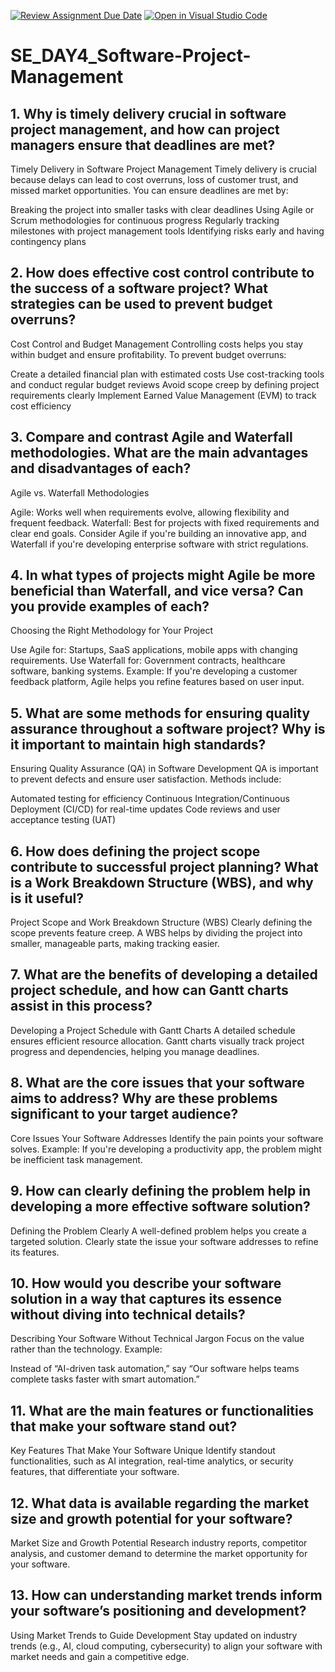 [![Review Assignment Due Date](https://classroom.github.com/assets/deadline-readme-button-22041afd0340ce965d47ae6ef1cefeee28c7c493a6346c4f15d667ab976d596c.svg)](https://classroom.github.com/a/9pw6JKcu)
[![Open in Visual Studio Code](https://classroom.github.com/assets/open-in-vscode-2e0aaae1b6195c2367325f4f02e2d04e9abb55f0b24a779b69b11b9e10269abc.svg)](https://classroom.github.com/online_ide?assignment_repo_id=18655498&assignment_repo_type=AssignmentRepo)
# SE_DAY4_Software-Project-Management
## 1. Why is timely delivery crucial in software project management, and how can project managers ensure that deadlines are met?

Timely Delivery in Software Project Management
Timely delivery is crucial because delays can lead to cost overruns, loss of customer trust, and missed market opportunities. You can ensure deadlines are met by:

Breaking the project into smaller tasks with clear deadlines
Using Agile or Scrum methodologies for continuous progress
Regularly tracking milestones with project management tools
Identifying risks early and having contingency plans


## 2. How does effective cost control contribute to the success of a software project? What strategies can be used to prevent budget overruns?

Cost Control and Budget Management
Controlling costs helps you stay within budget and ensure profitability. To prevent budget overruns:

Create a detailed financial plan with estimated costs
Use cost-tracking tools and conduct regular budget reviews
Avoid scope creep by defining project requirements clearly
Implement Earned Value Management (EVM) to track cost efficiency


## 3. Compare and contrast Agile and Waterfall methodologies. What are the main advantages and disadvantages of each?

Agile vs. Waterfall Methodologies

Agile: Works well when requirements evolve, allowing flexibility and frequent feedback.
Waterfall: Best for projects with fixed requirements and clear end goals.
Consider Agile if you're building an innovative app, and Waterfall if you're developing enterprise software with strict regulations.

## 4. In what types of projects might Agile be more beneficial than Waterfall, and vice versa? Can you provide examples of each?

Choosing the Right Methodology for Your Project

Use Agile for: Startups, SaaS applications, mobile apps with changing requirements.
Use Waterfall for: Government contracts, healthcare software, banking systems.
Example: If you're developing a customer feedback platform, Agile helps you refine features based on user input.


## 5. What are some methods for ensuring quality assurance throughout a software project? Why is it important to maintain high standards?

Ensuring Quality Assurance (QA) in Software Development
QA is important to prevent defects and ensure user satisfaction. Methods include:

Automated testing for efficiency
Continuous Integration/Continuous Deployment (CI/CD) for real-time updates
Code reviews and user acceptance testing (UAT)



## 6. How does defining the project scope contribute to successful project planning? What is a Work Breakdown Structure (WBS), and why is it useful?

Project Scope and Work Breakdown Structure (WBS)
Clearly defining the scope prevents feature creep. A WBS helps by dividing the project into smaller, manageable parts, making tracking easier.


## 7. What are the benefits of developing a detailed project schedule, and how can Gantt charts assist in this process?

Developing a Project Schedule with Gantt Charts
A detailed schedule ensures efficient resource allocation. Gantt charts visually track project progress and dependencies, helping you manage deadlines.


## 8. What are the core issues that your software aims to address? Why are these problems significant to your target audience?

Core Issues Your Software Addresses
Identify the pain points your software solves. Example: If you're developing a productivity app, the problem might be inefficient task management.


## 9. How can clearly defining the problem help in developing a more effective software solution?

Defining the Problem Clearly
A well-defined problem helps you create a targeted solution. Clearly state the issue your software addresses to refine its features.


## 10. How would you describe your software solution in a way that captures its essence without diving into technical details?

Describing Your Software Without Technical Jargon
Focus on the value rather than the technology. Example:

Instead of “AI-driven task automation,” say “Our software helps teams complete tasks faster with smart automation.”


## 11. What are the main features or functionalities that make your software stand out?

Key Features That Make Your Software Unique
Identify standout functionalities, such as AI integration, real-time analytics, or security features, that differentiate your software.


## 12. What data is available regarding the market size and growth potential for your software?

Market Size and Growth Potential
Research industry reports, competitor analysis, and customer demand to determine the market opportunity for your software.

## 13. How can understanding market trends inform your software’s positioning and development?

Using Market Trends to Guide Development
Stay updated on industry trends (e.g., AI, cloud computing, cybersecurity) to align your software with market needs and gain a competitive edge.